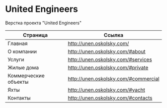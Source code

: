 United Engineers
===========

Верстка проекта "United Engineers"

| Страница                      | Ссылка                                         |
|-------------------------------|------------------------------------------------|
| Главная                       | http://unen.oskolsky.com/                      |
| О компании                    | http://unen.oskolsky.com/#about                |
| Услуги                        | http://unen.oskolsky.com/#services             |
| Жилые дома                    | http://unen.oskolsky.com/#private              |
| Коммерческие объекты          | http://unen.oskolsky.com/#commercial           |
| Яхты                          | http://unen.oskolsky.com/#yacht                |
| Контакты                      | http://unen.oskolsky.com/#contacts             |